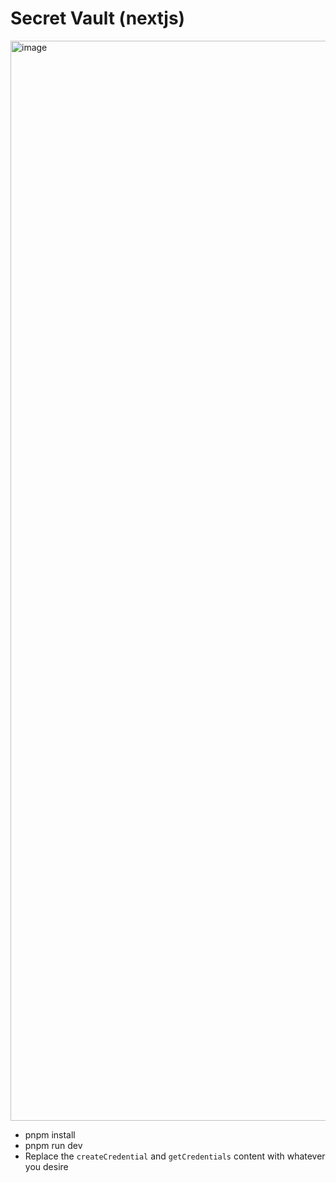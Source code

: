 # Secret Vault (nextjs)

<img width="1728" alt="image" src="https://github.com/user-attachments/assets/f208a2f9-f3d1-4eca-bd69-589b83bf6178" />

- pnpm install
- pnpm run dev
- Replace the `createCredential` and `getCredentials` content with whatever you desire
